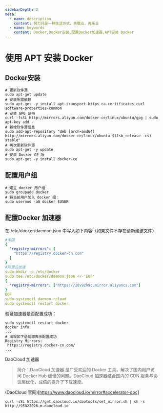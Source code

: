 ```yaml
---
sidebarDepth: 2
meta:
  - name: description
    content: 努力只是一种生活方式，先敬业，再乐业
  - name: keywords
    content: Docker,Docker安装,配置Docker加速器,APT安装 Docker
---
```


#  使用 APT 安装 Docker

## Docker安装
```
# 更新软件源
sudo apt-get update
# 安装所需依赖
sudo apt-get -y install apt-transport-https ca-certificates curl software-properties-common
# 安装 GPG 证书
curl -fsSL http://mirrors.aliyun.com/docker-ce/linux/ubuntu/gpg | sudo apt-key add -
# 新增软件源信息
sudo add-apt-repository "deb [arch=amd64] http://mirrors.aliyun.com/docker-ce/linux/ubuntu $(lsb_release -cs) stable"
# 再次更新软件源
sudo apt-get -y update
# 安装 Docker CE 版
sudo apt-get -y install docker-ce
```
## 配置用户组
```
# 建立 docker 用户组
sudo groupadd docker
# 将当前用户加入 docker 组：
sudo usermod -aG docker $USER
```

## 配置Docker 加速器

在 /etc/docker/daemon.json 中写入如下内容（如果文件不存在请新建该文件）

```yaml
#中国
{
  "registry-mirrors": [
    "https://registry.docker-cn.com"
  ]
}
#阿里云加速
sudo mkdir -p /etc/docker
sudo tee /etc/docker/daemon.json <<-'EOF'
{
  "registry-mirrors": ["https://20v9zh9c.mirror.aliyuncs.com"]
}
EOF
sudo systemctl daemon-reload
sudo systemctl restart docker

```
验证加速器是否配置成功：
```
sudo systemctl restart docker
docker info
...
# 出现如下语句即表示配置成功
Registry Mirrors:
 https://registry.docker-cn.com/
...
```
DaoCloud 加速器

> 简介：DaoCloud 加速器 是广受欢迎的 Docker 工具，解决了国内用户访问 Docker Hub 缓慢的问题。DaoCloud 加速器结合国内的 CDN 服务与协议层优化，成倍的提升了下载速度。

(DaoCloud 官网)[https://www.daocloud.io/mirror#accelerator-doc]

```
curl -sSL https://get.daocloud.io/daotools/set_mirror.sh | sh -s http://95822026.m.daocloud.io
```
